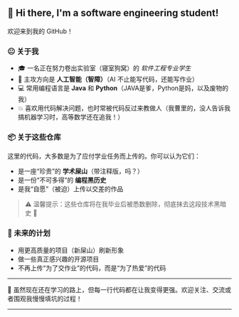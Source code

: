 ## 👋 Hi there, I'm a software engineering student!

欢迎来到我的 GitHub！

### 😐 关于我

* 🎓 一名正在努力卷出实验室（寝室狗窝）的 *软件工程专业学生*
* 🤖 主攻方向是 **人工智能（智障）**（AI 不止能写代码，还能写作业）
* 💻 常用编程语言是 **Java** 和 **Python**（JAVA是爹，Python是妈，以及废物的我）
* 💥 喜欢用代码解决问题，也时常被代码反过来教做人（我曹里的，没人告诉我搞机器学习时，高等数学还在追我！）

### 📦 关于这些仓库

这里的代码，大多数是为了应付学业任务而上传的。你可以认为它们：

* 是一座“珍贵”的 **学术屎山**（带注释版，吗？）
* 是一份“不可多得”的 **编程黑历史**
* 是我“自愿”（被迫）上传以交差的作品

> ⚠️ 温馨提示：这些仓库将在我毕业后被悉数删除，彻底抹去这段技术黑暗史 🤫

### 🚀 未来的计划

* 用更高质量的项目（新屎山）刷新形象
* 做一些真正感兴趣的开源项目
* 不再上传“为了交作业”的代码，而是“为了热爱”的代码

---

🧠 虽然现在还在学习的路上，但每一行代码都在让我变得更强。欢迎关注、交流或者围观我慢慢填坑的过程！

---
